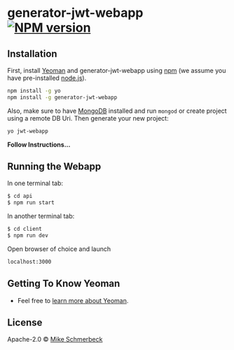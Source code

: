 # generator-jwt-webapp [![NPM version][npm-image]][npm-url]

 <!-- [![Build Status][travis-image]][travis-url] [![Dependency Status][daviddm-image]][daviddm-url] [![Coverage percentage][coveralls-image]][coveralls-url] -->

## Installation

First, install [Yeoman](http://yeoman.io) and generator-jwt-webapp using [npm](https://www.npmjs.com/) (we assume you have pre-installed [node.js](https://nodejs.org/)).

```bash
npm install -g yo
npm install -g generator-jwt-webapp
```

Also, make sure to have [MongoDB](https://www.mongodb.com/) installed and run `mongod` or create project using a remote DB Uri.
Then generate your new project:

```bash
yo jwt-webapp
```

<b>Follow Instructions...</b>

## Running the Webapp

In one terminal tab:

```bash
$ cd api
$ npm run start
```

In another terminal tab:

```bash
$ cd client
$ npm run dev
```

Open browser of choice and launch

```bash
localhost:3000
```

## Getting To Know Yeoman

- Feel free to [learn more about Yeoman](http://yeoman.io/).

## License

Apache-2.0 © [Mike Schmerbeck]()

[npm-image]: https://badge.fury.io/js/generator-jwt-webapp.svg
[npm-url]: https://npmjs.org/package/generator-jwt-webapp
[travis-image]: https://travis-ci.org/generator-jwt-webapp.svg?branch=master
[travis-url]: https://travis-ci.org/generator-jwt-webapp
[daviddm-image]: https://david-dm.org/generator-jwt-webapp.svg?theme=shields.io
[daviddm-url]: https://david-dm.org/generator-jwt-webapp
[coveralls-image]: https://coveralls.io/repos//generator-jwt-webapp/badge.svg
[coveralls-url]: https://coveralls.io/r//generator-jwt-webapp
